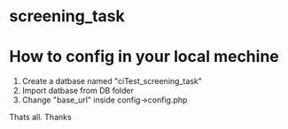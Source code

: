 # screening_task

# How to config in your local mechine 

1. Create a datbase named "ciTest_screening_task"
2. Import datbase from DB folder
2. Change "base_url" inside config->config.php

Thats all. Thanks